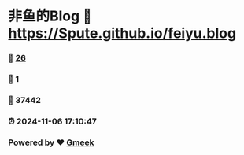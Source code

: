 # 非鱼的Blog :link: https://Spute.github.io/feiyu.blog 
### :page_facing_up: [26](https://Spute.github.io/feiyu.blog/tag.html) 
### :speech_balloon: 1 
### :hibiscus: 37442 
### :alarm_clock: 2024-11-06 17:10:47 
### Powered by :heart: [Gmeek](https://github.com/Meekdai/Gmeek)
